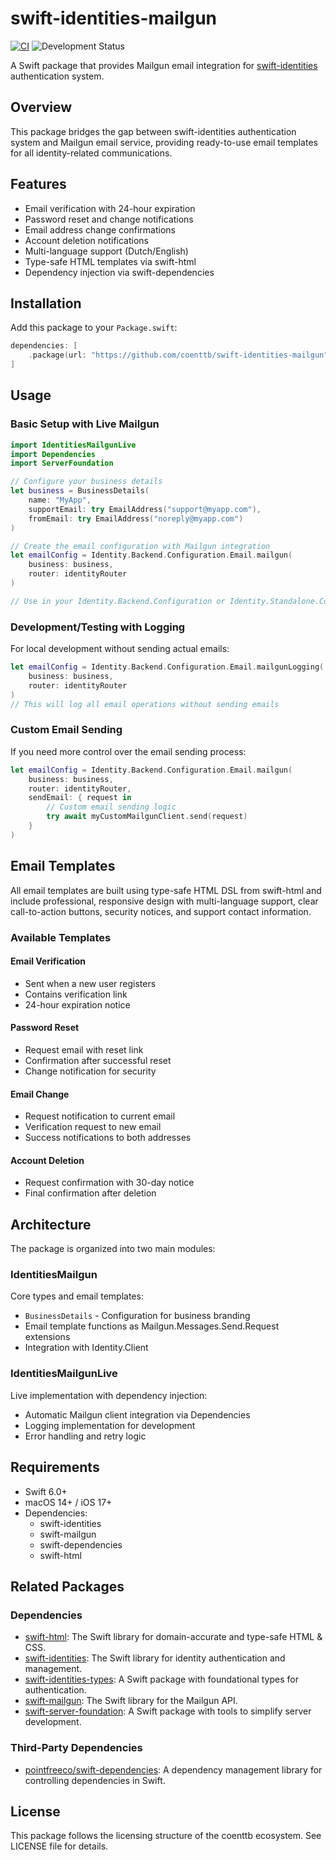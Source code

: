 # swift-identities-mailgun

[![CI](https://github.com/coenttb/swift-identities-mailgun/workflows/CI/badge.svg)](https://github.com/coenttb/swift-identities-mailgun/actions/workflows/ci.yml)
![Development Status](https://img.shields.io/badge/status-active--development-blue.svg)

A Swift package that provides Mailgun email integration for [swift-identities](https://github.com/coenttb/swift-identities) authentication system.

## Overview

This package bridges the gap between swift-identities authentication system and Mailgun email service, providing ready-to-use email templates for all identity-related communications.

## Features

- Email verification with 24-hour expiration
- Password reset and change notifications
- Email address change confirmations
- Account deletion notifications
- Multi-language support (Dutch/English)
- Type-safe HTML templates via swift-html
- Dependency injection via swift-dependencies

## Installation

Add this package to your `Package.swift`:

```swift
dependencies: [
    .package(url: "https://github.com/coenttb/swift-identities-mailgun", from: "0.1.0")
]
```

## Usage

### Basic Setup with Live Mailgun

```swift
import IdentitiesMailgunLive
import Dependencies
import ServerFoundation

// Configure your business details
let business = BusinessDetails(
    name: "MyApp",
    supportEmail: try EmailAddress("support@myapp.com"),
    fromEmail: try EmailAddress("noreply@myapp.com")
)

// Create the email configuration with Mailgun integration
let emailConfig = Identity.Backend.Configuration.Email.mailgun(
    business: business,
    router: identityRouter
)

// Use in your Identity.Backend.Configuration or Identity.Standalone.Configuration
```

### Development/Testing with Logging

For local development without sending actual emails:

```swift
let emailConfig = Identity.Backend.Configuration.Email.mailgunLogging(
    business: business,
    router: identityRouter
)
// This will log all email operations without sending emails
```

### Custom Email Sending

If you need more control over the email sending process:

```swift
let emailConfig = Identity.Backend.Configuration.Email.mailgun(
    business: business,
    router: identityRouter,
    sendEmail: { request in
        // Custom email sending logic
        try await myCustomMailgunClient.send(request)
    }
)
```

## Email Templates

All email templates are built using type-safe HTML DSL from swift-html and include professional, responsive design with multi-language support, clear call-to-action buttons, security notices, and support contact information.

### Available Templates

#### Email Verification
- Sent when a new user registers
- Contains verification link
- 24-hour expiration notice

#### Password Reset
- Request email with reset link
- Confirmation after successful reset
- Change notification for security

#### Email Change
- Request notification to current email
- Verification request to new email
- Success notifications to both addresses

#### Account Deletion
- Request confirmation with 30-day notice
- Final confirmation after deletion

## Architecture

The package is organized into two main modules:

### IdentitiesMailgun
Core types and email templates:
- `BusinessDetails` - Configuration for business branding
- Email template functions as Mailgun.Messages.Send.Request extensions
- Integration with Identity.Client

### IdentitiesMailgunLive
Live implementation with dependency injection:
- Automatic Mailgun client integration via Dependencies
- Logging implementation for development
- Error handling and retry logic

## Requirements

- Swift 6.0+
- macOS 14+ / iOS 17+
- Dependencies:
  - swift-identities
  - swift-mailgun
  - swift-dependencies
  - swift-html

## Related Packages

### Dependencies

- [swift-html](https://github.com/coenttb/swift-html): The Swift library for domain-accurate and type-safe HTML & CSS.
- [swift-identities](https://github.com/coenttb/swift-identities): The Swift library for identity authentication and management.
- [swift-identities-types](https://github.com/coenttb/swift-identities-types): A Swift package with foundational types for authentication.
- [swift-mailgun](https://github.com/coenttb/swift-mailgun): The Swift library for the Mailgun API.
- [swift-server-foundation](https://github.com/coenttb/swift-server-foundation): A Swift package with tools to simplify server development.

### Third-Party Dependencies

- [pointfreeco/swift-dependencies](https://github.com/pointfreeco/swift-dependencies): A dependency management library for controlling dependencies in Swift.

## License

This package follows the licensing structure of the coenttb ecosystem. See LICENSE file for details.
